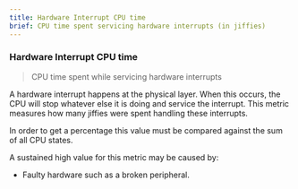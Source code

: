 ```yaml
---
title: Hardware Interrupt CPU time
brief: CPU time spent servicing hardware interrupts (in jiffies)
---
```

### Hardware Interrupt CPU time

> CPU time spent while servicing hardware interrupts

A hardware interrupt happens at the physical layer. When this occurs, the CPU will stop whatever else it is doing and service the interrupt. This metric measures how many jiffies were spent handling these interrupts.

In order to get a percentage this value must be compared against the sum of all CPU states.

A sustained high value for this metric may be caused by:

* Faulty hardware such as a broken peripheral.
